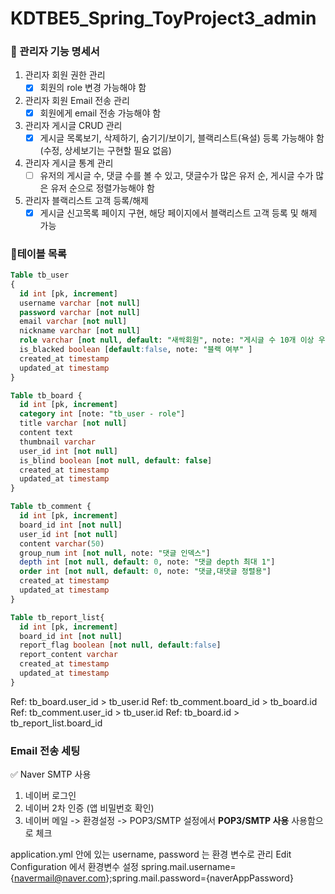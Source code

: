 # KDTBE5_Spring_ToyProject3_admin

### 📄 관리자 기능 명세서

1. 관리자 회원 권한 관리
    - [X]  회원의 role 변경 가능해야 함
2. 관리자 회원 Email 전송 관리
    - [X]  회원에게 email 전송 가능해야 함
3. 관리자 게시글 CRUD 관리
    - [X]  게시글 목록보기, 삭제하기, 숨기기/보이기, 블랙리스트(욕설) 등록 가능해야 함 (수정,
      상세보기는 구현할 필요 없음)
4. 관리자 게시글 통계 관리
    - [ ]  유저의 게시글 수, 댓글 수를 볼 수 있고, 댓글수가 많은 유저 순, 게시글 수가 많은 유저
      순으로 정렬가능해야 함
5. 관리자 블랙리스트 고객 등록/해제
    - [X]  게시글 신고목록 페이지 구현, 해당 페이지에서 블랙리스트 고객 등록 및 해제 가능
  
### 📒테이블 목록

```sql
Table tb_user 
{
  id int [pk, increment]
  username varchar [not null]
  password varchar [not null]
  email varchar [not null]
  nickname varchar [not null]
  role varchar [not null, default: "새싹회원", note: "게시글 수 10개 이상 우수 회원"]
  is_blacked boolean [default:false, note: "블랙 여부" ]
  created_at timestamp
  updated_at timestamp
}
```

```sql
Table tb_board {
  id int [pk, increment]
  category int [note: "tb_user - role"]
  title varchar [not null]
  content text
  thumbnail varchar
  user_id int [not null]
  is_blind boolean [not null, default: false]
  created_at timestamp
  updated_at timestamp
}
```

```sql
Table tb_comment {
  id int [pk, increment]
  board_id int [not null]
  user_id int [not null]
  content varchar(50)
  group_num int [not null, note: "댓글 인덱스"]
  depth int [not null, default: 0, note: "댓글 depth 최대 1"]
  order int [not null, default: 0, note: "댓글,대댓글 정렬용"]
  created_at timestamp
  updated_at timestamp
}
```

```sql
Table tb_report_list{
  id int [pk, increment]
  board_id int [not null]
  report_flag boolean [not null, default:false]
  report_content varchar
  created_at timestamp
  updated_at timestamp
}
```

Ref: tb_board.user_id > tb_user.id
Ref: tb_comment.board_id > tb_board.id
Ref: tb_comment.user_id > tb_user.id
Ref: tb_board.id > tb_report_list.board_id



### Email 전송 세팅

✅ Naver SMTP 사용
1. 네이버 로그인
2. 네이버 2차 인증 (앱 비밀번호 확인)
3. 네이버 메일 -> 환경설정 -> POP3/SMTP 설정에서 **POP3/SMTP 사용** 사용함으로 체크 

application.yml 안에 있는 username, password 는 환경 변수로 관리
Edit Configuration 에서 환경변수 설정
spring.mail.username={navermail@naver.com};spring.mail.password={naverAppPassword}


